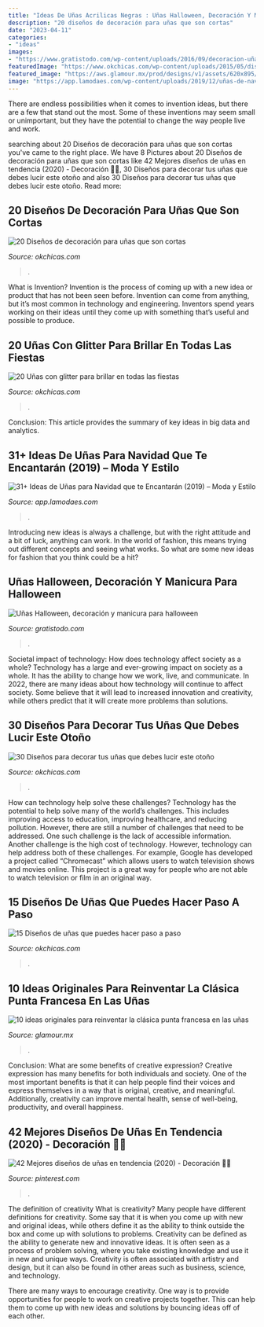 ```yaml
---
title: "Ideas De Uñas Acrilicas Negras : Uñas Halloween, Decoración Y Manicura Para Halloween"
description: "20 diseños de decoración para uñas que son cortas"
date: "2023-04-11"
categories:
- "ideas"
images:
- "https://www.gratistodo.com/wp-content/uploads/2016/09/decoracion-uñas-pintadas-halloween.jpg"
featuredImage: "https://www.okchicas.com/wp-content/uploads/2015/05/diseños-de-uñas-20.jpg"
featured_image: "https://aws.glamour.mx/prod/designs/v1/assets/620x895/239964.jpg"
image: "https://app.lamodaes.com/wp-content/uploads/2019/12/uñas-de-navidad-2019-2020-3.jpg"
---
```



There are endless possibilities when it comes to invention ideas, but there are a few that stand out the most. Some of these inventions may seem small or unimportant, but they have the potential to change the way people live and work.

	

		
searching about 20 Diseños de decoración para uñas que son cortas you've came to the right place. We have 8 Pictures about 20 Diseños de decoración para uñas que son cortas like 42 Mejores diseños de uñas en tendencia (2020) - Decoración 💅🏼, 30 Diseños para decorar tus uñas que debes lucir este otoño and also 30 Diseños para decorar tus uñas que debes lucir este otoño. Read more:
		
    
## 20 Diseños De Decoración Para Uñas Que Son Cortas

<img loading=lazy src="http://www.okchicas.com/wp-content/uploads/2015/09/uñas-cortas-decoradas-7.jpg" onerror="this.onerror=null;this.src='https://tse2.mm.bing.net/th?id=OIP.rm8nA-tby6ixn_ODUw8qhAHaHa&amp;pid=15.1';" alt="20 Diseños de decoración para uñas que son cortas">

_Source: okchicas.com_

>. 

	

What is Invention?
Invention is the process of coming up with a new idea or product that has not been seen before. Invention can come from anything, but it’s most common in technology and engineering. Inventors spend years working on their ideas until they come up with something that’s useful and possible to produce.

    
## 20 Uñas Con Glitter Para Brillar En Todas Las Fiestas

<img loading=lazy src="https://www.okchicas.com/wp-content/uploads/2018/01/28-uñas-con-glitter.jpg" onerror="this.onerror=null;this.src='https://tse1.mm.bing.net/th?id=OIP.A-YG-uFi1tGRGPm_OoBdDQHaHa&amp;pid=15.1';" alt="20 Uñas con glitter para brillar en todas las fiestas">

_Source: okchicas.com_

>. 

	

Conclusion:
This article provides the summary of key ideas in big data and analytics.

    
## 31+ Ideas De Uñas Para Navidad Que Te Encantarán (2019) – Moda Y Estilo

<img loading=lazy src="https://app.lamodaes.com/wp-content/uploads/2019/12/uñas-de-navidad-2019-2020-3.jpg" onerror="this.onerror=null;this.src='https://tse2.mm.bing.net/th?id=OIP.XC3PFmpNUvIDo77JxbhZLgHaGS&amp;pid=15.1';" alt="31+ Ideas de Uñas para Navidad que te Encantarán (2019) – Moda y Estilo">

_Source: app.lamodaes.com_

>. 

	

Introducing new ideas is always a challenge, but with the right attitude and a bit of luck, anything can work. In the world of fashion, this means trying out different concepts and seeing what works. So what are some new ideas for fashion that you think could be a hit?

    
## Uñas Halloween, Decoración Y Manicura Para Halloween

<img loading=lazy src="https://www.gratistodo.com/wp-content/uploads/2016/09/decoracion-uñas-pintadas-halloween.jpg" onerror="this.onerror=null;this.src='https://tse1.mm.bing.net/th?id=OIP.YFUIOSgwjheNf8xjmPjm4AHaE3&amp;pid=15.1';" alt="Uñas Halloween, decoración y manicura para halloween">

_Source: gratistodo.com_

>. 

	

Societal impact of technology: How does technology affect society as a whole?
Technology has a large and ever-growing impact on society as a whole. It has the ability to change how we work, live, and communicate. In 2022, there are many ideas about how technology will continue to affect society. Some believe that it will lead to increased innovation and creativity, while others predict that it will create more problems than solutions.

    
## 30 Diseños Para Decorar Tus Uñas Que Debes Lucir Este Otoño

<img loading=lazy src="https://www.okchicas.com/wp-content/uploads/2015/09/Diseños-de-uñas-decoradas-13.jpg" onerror="this.onerror=null;this.src='https://tse4.mm.bing.net/th?id=OIP.DvZnEDeshZVukMccbDlGzQHaHV&amp;pid=15.1';" alt="30 Diseños para decorar tus uñas que debes lucir este otoño">

_Source: okchicas.com_

>. 

	

How can technology help solve these challenges?
Technology has the potential to help solve many of the world’s challenges. This includes improving access to education, improving healthcare, and reducing pollution. However, there are still a number of challenges that need to be addressed. One such challenge is the lack of accessible information. Another challenge is the high cost of technology. However, technology can help address both of these challenges. For example, Google has developed a project called “Chromecast” which allows users to watch television shows and movies online. This project is a great way for people who are not able to watch television or film in an original way.

    
## 15 Diseños De Uñas Que Puedes Hacer Paso A Paso

<img loading=lazy src="https://www.okchicas.com/wp-content/uploads/2015/05/diseños-de-uñas-20.jpg" onerror="this.onerror=null;this.src='https://tse2.mm.bing.net/th?id=OIP.Skqe9Eg6xKtOh-JpLiFITQHaHa&amp;pid=15.1';" alt="15 Diseños de uñas que puedes hacer paso a paso">

_Source: okchicas.com_

>. 

	

	

    
## 10 Ideas Originales Para Reinventar La Clásica Punta Francesa En Las Uñas

<img loading=lazy src="https://aws.glamour.mx/prod/designs/v1/assets/620x895/239964.jpg" onerror="this.onerror=null;this.src='https://tse1.mm.bing.net/th?id=OIP.Moz_Omuqnmo916McgnqJqAHaKs&amp;pid=15.1';" alt="10 ideas originales para reinventar la clásica punta francesa en las uñas">

_Source: glamour.mx_

>. 

	

Conclusion: What are some benefits of creative expression?
Creative expression has many benefits for both individuals and society. One of the most important benefits is that it can help people find their voices and express themselves in a way that is original, creative, and meaningful. Additionally, creativity can improve mental health, sense of well-being, productivity, and overall happiness.

    
## 42 Mejores Diseños De Uñas En Tendencia (2020) - Decoración 💅🏼

<img loading=lazy src="https://i.pinimg.com/736x/24/d5/9d/24d59d37ebd9cf3851a3bd92aa7145f7.jpg" onerror="this.onerror=null;this.src='https://tse1.mm.bing.net/th?id=OIP.0T_0DutkrpjfsruAF82-mAHaKV&amp;pid=15.1';" alt="42 Mejores diseños de uñas en tendencia (2020) - Decoración 💅🏼">

_Source: pinterest.com_

>. 

	

The definition of creativity
What is creativity? Many people have different definitions for creativity. Some say that it is when you come up with new and original ideas, while others define it as the ability to think outside the box and come up with solutions to problems.
Creativity can be defined as the ability to generate new and innovative ideas. It is often seen as a process of problem solving, where you take existing knowledge and use it in new and unique ways. Creativity is often associated with artistry and design, but it can also be found in other areas such as business, science, and technology.

There are many ways to encourage creativity. One way is to provide opportunities for people to work on creative projects together. This can help them to come up with new ideas and solutions by bouncing ideas off of each other.

